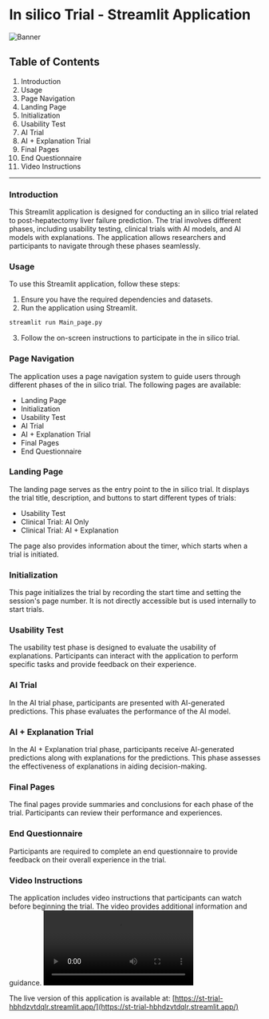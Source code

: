 
# In silico Trial - Streamlit Application

![Banner](image1.jpg)

## Table of Contents
1. Introduction
2. Usage
3. Page Navigation
4. Landing Page
5. Initialization
6. Usability Test
7. AI Trial
8. AI + Explanation Trial
9. Final Pages
10. End Questionnaire
11. Video Instructions

---

### Introduction

This Streamlit application is designed for conducting an in silico trial related to post-hepatectomy liver failure prediction. The trial involves different phases, including usability testing, clinical trials with AI models, and AI models with explanations. The application allows researchers and participants to navigate through these phases seamlessly.

### Usage

To use this Streamlit application, follow these steps:

1. Ensure you have the required dependencies and datasets.
2. Run the application using Streamlit.

```bash
streamlit run Main_page.py
```

3. Follow the on-screen instructions to participate in the in silico trial.

### Page Navigation

The application uses a page navigation system to guide users through different phases of the in silico trial. The following pages are available:

- Landing Page
- Initialization
- Usability Test
- AI Trial
- AI + Explanation Trial
- Final Pages
- End Questionnaire

### Landing Page

The landing page serves as the entry point to the in silico trial. It displays the trial title, description, and buttons to start different types of trials:

- Usability Test
- Clinical Trial: AI Only
- Clinical Trial: AI + Explanation

The page also provides information about the timer, which starts when a trial is initiated.

### Initialization

This page initializes the trial by recording the start time and setting the session's page number. It is not directly accessible but is used internally to start trials.

### Usability Test

The usability test phase is designed to evaluate the usability of explanations. Participants can interact with the application to perform specific tasks and provide feedback on their experience.

### AI Trial

In the AI trial phase, participants are presented with AI-generated predictions. This phase evaluates the performance of the AI model.

### AI + Explanation Trial

In the AI + Explanation trial phase, participants receive AI-generated predictions along with explanations for the predictions. This phase assesses the effectiveness of explanations in aiding decision-making.

### Final Pages

The final pages provide summaries and conclusions for each phase of the trial. Participants can review their performance and experiences.

### End Questionnaire

Participants are required to complete an end questionnaire to provide feedback on their overall experience in the trial.

### Video Instructions

The application includes video instructions that participants can watch before beginning the trial. The video provides additional information and guidance.
![Video Instructions](video.mp4)

The live version of this application is available at: [https://st-trial-hbhdzvtdqlr.streamlit.app/](https://st-trial-hbhdzvtdqlr.streamlit.app/)

